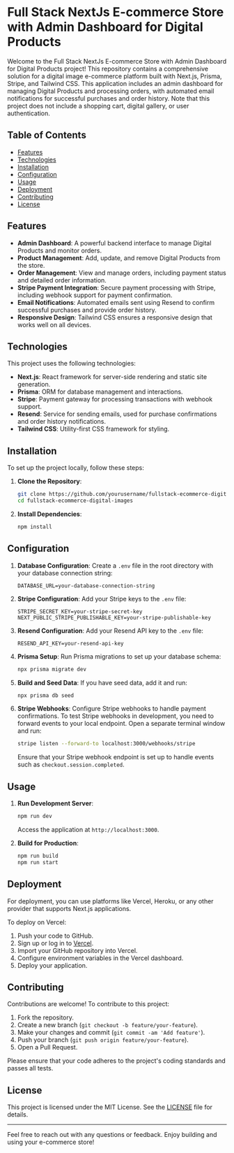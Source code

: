 # Full Stack NextJs E-commerce Store with Admin Dashboard for Digital Products

Welcome to the Full Stack NextJs E-commerce Store with Admin Dashboard for Digital Products project! This repository contains a comprehensive solution for a digital image e-commerce platform built with Next.js, Prisma, Stripe, and Tailwind CSS. This application includes an admin dashboard for managing Digital Products and processing orders, with automated email notifications for successful purchases and order history. Note that this project does not include a shopping cart, digital gallery, or user authentication.

## Table of Contents

- [Features](#features)
- [Technologies](#technologies)
- [Installation](#installation)
- [Configuration](#configuration)
- [Usage](#usage)
- [Deployment](#deployment)
- [Contributing](#contributing)
- [License](#license)

## Features

- **Admin Dashboard**: A powerful backend interface to manage Digital Products and monitor orders.
- **Product Management**: Add, update, and remove Digital Products from the store.
- **Order Management**: View and manage orders, including payment status and detailed order information.
- **Stripe Payment Integration**: Secure payment processing with Stripe, including webhook support for payment confirmation.
- **Email Notifications**: Automated emails sent using Resend to confirm successful purchases and provide order history.
- **Responsive Design**: Tailwind CSS ensures a responsive design that works well on all devices.

## Technologies

This project uses the following technologies:

- **Next.js**: React framework for server-side rendering and static site generation.
- **Prisma**: ORM for database management and interactions.
- **Stripe**: Payment gateway for processing transactions with webhook support.
- **Resend**: Service for sending emails, used for purchase confirmations and order history notifications.
- **Tailwind CSS**: Utility-first CSS framework for styling.

## Installation

To set up the project locally, follow these steps:

1. **Clone the Repository**:

   ```bash
   git clone https://github.com/yourusername/fullstack-ecommerce-digital-images.git
   cd fullstack-ecommerce-digital-images
   ```

2. **Install Dependencies**:

   ```bash
   npm install
   ```

## Configuration

1. **Database Configuration**: Create a `.env` file in the root directory with your database connection string:

   ```plaintext
   DATABASE_URL=your-database-connection-string
   ```

2. **Stripe Configuration**: Add your Stripe keys to the `.env` file:

   ```plaintext
   STRIPE_SECRET_KEY=your-stripe-secret-key
   NEXT_PUBLIC_STRIPE_PUBLISHABLE_KEY=your-stripe-publishable-key
   ```

3. **Resend Configuration**: Add your Resend API key to the `.env` file:

   ```plaintext
   RESEND_API_KEY=your-resend-api-key
   ```

4. **Prisma Setup**: Run Prisma migrations to set up your database schema:

   ```bash
   npx prisma migrate dev
   ```

5. **Build and Seed Data**: If you have seed data, add it and run:

   ```bash
   npx prisma db seed
   ```

6. **Stripe Webhooks**: Configure Stripe webhooks to handle payment confirmations. To test Stripe webhooks in development, you need to forward events to your local endpoint. Open a separate terminal window and run:

   ```bash
   stripe listen --forward-to localhost:3000/webhooks/stripe
   ```

   Ensure that your Stripe webhook endpoint is set up to handle events such as `checkout.session.completed`.

## Usage

1. **Run Development Server**:

   ```bash
   npm run dev
   ```

   Access the application at `http://localhost:3000`.

2. **Build for Production**:

   ```bash
   npm run build
   npm run start
   ```

## Deployment

For deployment, you can use platforms like Vercel, Heroku, or any other provider that supports Next.js applications.

To deploy on Vercel:

1. Push your code to GitHub.
2. Sign up or log in to [Vercel](https://vercel.com/).
3. Import your GitHub repository into Vercel.
4. Configure environment variables in the Vercel dashboard.
5. Deploy your application.

## Contributing

Contributions are welcome! To contribute to this project:

1. Fork the repository.
2. Create a new branch (`git checkout -b feature/your-feature`).
3. Make your changes and commit (`git commit -am 'Add feature'`).
4. Push your branch (`git push origin feature/your-feature`).
5. Open a Pull Request.

Please ensure that your code adheres to the project's coding standards and passes all tests.

## License

This project is licensed under the MIT License. See the [LICENSE](LICENSE) file for details.

---

Feel free to reach out with any questions or feedback. Enjoy building and using your e-commerce store!
